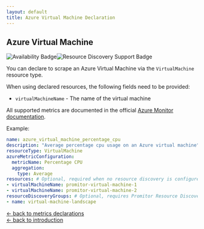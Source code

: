 ```yaml
---
layout: default
title: Azure Virtual Machine Declaration
---
```


## Azure Virtual Machine

![Availability Badge](https://img.shields.io/badge/Available%20Starting-v1.0-green.svg)![Resource Discovery Support Badge](https://img.shields.io/badge/Support%20for%20Resource%20Discovery-Yes-green.svg)

You can declare to scrape an Azure Virtual Machine via the `VirtualMachine` resource
type.

When using declared resources, the following fields need to be provided:

- `virtualMachineName` - The name of the virtual machine

All supported metrics are documented in the official [Azure Monitor documentation](https://docs.microsoft.com/en-us/azure/azure-monitor/platform/metrics-supported#microsoftcomputevirtualmachines).

Example:

```yaml
name: azure_virtual_machine_percentage_cpu
description: "Average percentage cpu usage on an Azure virtual machine"
resourceType: VirtualMachine
azureMetricConfiguration:
  metricName: Percentage CPU
  aggregation:
    type: Average
resources: # Optional, required when no resource discovery is configured
- virtualMachineName: promitor-virtual-machine-1
- virtualMachineName: promitor-virtual-machine-2
resourceDiscoveryGroups: # Optional, requires Promitor Resource Discovery agent (https://promitor.io/concepts/how-it-works#using-resource-discovery)
- name: virtual-machine-landscape
```

<!-- markdownlint-disable MD033 -->
[&larr; back to metrics declarations](/configuration/v2.x/metrics)<br />
[&larr; back to introduction](/)
<!-- markdownlint-enable -->
